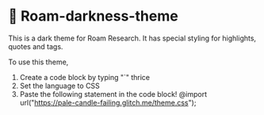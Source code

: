 # 🌙 Roam-darkness-theme

This is a dark theme for Roam Research. It has special styling for highlights, quotes and tags.

To use this theme,
1. Create a code block by typing "`" thrice
2. Set the language to CSS
3. Paste the following statement in the code block!
  @import url("https://pale-candle-failing.glitch.me/theme.css");
